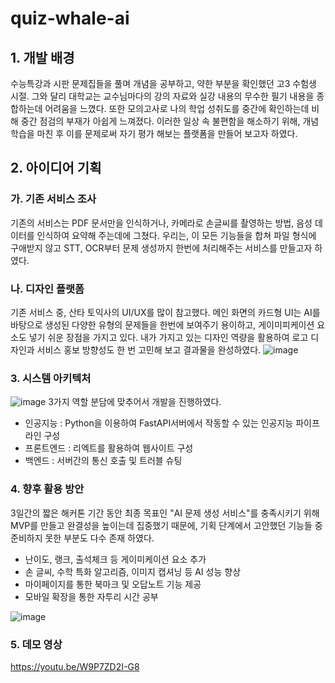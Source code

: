 # quiz-whale-ai
## 1. 개발 배경
수능특강과 시판 문제집들을 풀며 개념을 공부하고, 약한 부분을 확인했던 고3 수험생 시절. 그와 달리 대학교는 교수님마다의 강의 자료와 실강 내용의 무수한 필기 내용을 종합하는데 어려움을 느꼈다. 또한 모의고사로 나의 학업 성취도를 중간에 확인하는데 비해 중간 점검의 부재가 아쉽게 느껴졌다. 이러한 일상 속 불편함을 해소하기 위해, 개념 학습을 마친 후 이를 문제로써 자기 평가 해보는 플랫폼을 만들어 보고자 하였다.

## 2. 아이디어 기획
### 가. 기존 서비스 조사
기존의 서비스는 PDF 문서만을 인식하거나, 카메라로 손글씨를 촬영하는 방법, 음성 데이터를 인식하여 요약해 주는데에 그쳤다. 우리는, 이 모든 기능들을 합쳐 파일 형식에 구애받지 않고 STT, OCR부터 문제 생성까지 한번에 처리해주는 서비스를 만들고자 하였다.

### 나. 디자인 플랫폼
기존 서비스 중, 산타 토익사의 UI/UX를 많이 참고했다. 메인 화면의 카드형 UI는 AI를 바탕으로 생성된 다양한 유형의 문제들을 한번에 보여주기 용이하고, 게이미피케이션 요소도 넣기 쉬운 장점을 가지고 있다. 내가 가지고 있는 디자인 역량을 활용하여 로고 디자인과 서비스 홍보 방향성도 한 번 고민해 보고 결과물을 완성하였다.
![image](https://github.com/user-attachments/assets/ef60c39c-ec86-4efe-bc85-7ae578002040)

### 3. 시스템 아키텍처
![image](https://github.com/user-attachments/assets/af8d4a59-36b1-478b-b80f-8aaba410a9b3)
3가지 역할 분담에 맞추어서 개발을 진행하였다.
- 인공지능 : Python을 이용하여 FastAPI서버에서 작동할 수 있는 인공지능 파이프라인 구성
- 프론트엔드 : 리엑트를 활용하여 웹사이트 구성
- 백엔드 : 서버간의 통신 호출 및 트러블 슈팅

### 4. 향후 활용 방안
3일간의 짧은 해커톤 기간 동안 최종 목표인 "AI 문제 생성 서비스"를 충족시키기 위해 MVP를 만들고 완결성을 높이는데 집중했기 때문에, 기획 단계에서 고안했던 기능들 중 준비하지 못한 부분도 다수 존재 하였다.
- 난이도, 랭크, 출석체크 등 게이미케이션 요소 추가
- 손 글씨, 수학 특화 알고리즘, 이미지 캡셔닝 등 AI 성능 향상
- 마이페이지를 통한 북마크 및 오답노트 기능 제공
- 모바일 확장을 통한 자투리 시간 공부

![image](https://github.com/user-attachments/assets/11f8d377-b0f3-4313-aee5-de36e39b7ac9)

### 5. 데모 영상
https://youtu.be/W9P7ZD2I-G8
